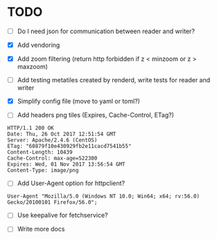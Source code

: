 TODO
====

- [ ] Do I need json for communication between reader and writer?

- [x] Add vendoring

- [x] Add zoom filtering (return http forbidden if z < minzoom or z > maxzoom)

- [ ] Add testing metatiles created by renderd, write tests for reader and writer

- [x] Simplify config file (move to yaml or toml?)

- [ ] Add headers png tiles (Expires, Cache-Control, ETag?)

```
HTTP/1.1 200 OK
Date: Thu, 26 Oct 2017 12:51:54 GMT
Server: Apache/2.4.6 (CentOS)
ETag: "60879f10e430929fb2e11cacd7541b55"
Content-Length: 10439
Cache-Control: max-age=522300
Expires: Wed, 01 Nov 2017 13:56:54 GMT
Content-Type: image/png
```

- [ ] Add User-Agent option for httpclient?

```
User-Agent "Mozilla/5.0 (Windows NT 10.0; Win64; x64; rv:56.0) Gecko/20100101 Firefox/56.0";
```

- [ ] Use keepalive for fetchservice?

- [ ] Write more docs
